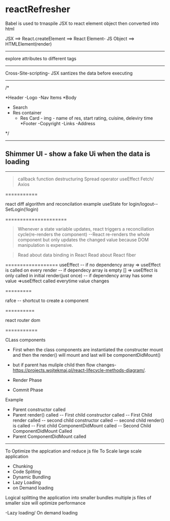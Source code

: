 # reactRefresher

Babel is used to trnaspile JSX to react element object then converted into html

JSX ==> React.createElement ==> React Element- JS Object ==> HTMLElement(render)

---

explore attributes to different tags

---

Cross-Site-scripting- JSX santizes the data before executing

---

/\*

*Header
-Logo
-Nav Items
*Body

- Search
- Res container
  - Res Card - img - name of res, start rating, cuisine, deleviry time
    \*Footer
    -Copyright
    -Links
    -Address

\*/

---

## Shimmer UI - show a fake Ui when the data is loading

---

> callback function
> destructuring
> Spread operator
> useEffect
> Fetch/ Axios

===========

react diff algorithm and reconcilation example useState for login/logout-- SetLogin(!login)

=====================

> Whenever a state variable updates, react triggers a reconciliation cycle(re-renders the component)
> --React re-renders the whole component but only updates the changed value because DOM manipulation is expensive.

> Read about data binding in React
> Read about React fiber

==================
useEffect
-- if no dependency array => useEffect is called on every render
-- if dependecy array is empty [] => useEffect is only called in initial render(just once)
-- if dependency array has some value =>useEffect called everytime value changes

=========

rafce -- shortcut to create a component

==========

<Link>  react router dom

===========

CLass components

- First when the class components are instantiated the constructer mount and then the render()
  will mount and last will be componentDidMount()

- but if parent has muliple child then flow changes- https://projects.wojtekmaj.pl/react-lifecycle-methods-diagram/.

- Render Phase
- Commit Phase

Example

- Parent constructor called
- Parent render() called
  -- First child constructor called
  -- First Child render called
  -- second child constructor called
  -- second child render() is called
  -- First child ComponentDidMount called
  -- Second Child ComponentDidMount Called
- Parent ComponentDidMount called

---

To Optimize the applcation and reduce js file
To Scale large scale application

- Chunking
- Code Spliting
- Dynamic Bundling
- Lazy Loading
- on Demand loading

Logical splitting the application into smaller bundles
multiple js files of smaller size will optimize performance

-Lazy loading/ On demand loading
